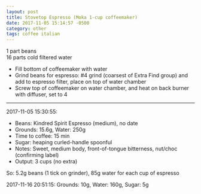 ```yaml
---
layout: post
title: Stovetop Espresso (Moka 1-cup coffeemaker)
date: 2017-11-05 15:14:57 -0500
category: other
tags: coffee italian
---
```

1 part beans  
16 parts cold filtered water  

  * Fill bottom of coffeemaker with water
  * Grind beans for espresso: #4 grind (coarsest of Extra Find group) and add to espresso filter, place on top of water chamber
  * Screw top of coffeemaker on water chamber, and heat on back burner with diffuser, set to 4


---

2017-11-05 15:30:55:
* Beans: Kindred Spirit Espresso (medium), no date
* Grounds: 15.6g, Water: 250g
* Time to coffee: 15 min
* Sugar: heaping curled-handle spoonful
* Notes: Sweet, medium body, front-of-tongue bitterness, nut/choc (confirming label)
* Output: 3 cups (no extra)

So: 5.2g beans (1 tick on grinder), 85g water for each cup of espresso

2017-11-16 20:51:15: Grounds: 10g, Water: 160g, Sugar: 5g
